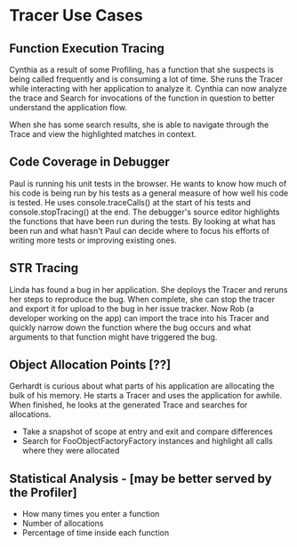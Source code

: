 # Tracer Use Cases

## Function Execution Tracing

Cynthia as a result of some Profiling, has a function that she suspects is being called frequently and is consuming a lot of time. She runs the Tracer while interacting with her application to analyze it. Cynthia can now analyze the trace and Search for invocations of the function in question to better understand the application flow.

When she has some search results, she is able to navigate through the Trace and view the highlighted matches in context.

## Code Coverage in Debugger

Paul is running his unit tests in the browser. He wants to know how much of his code is being run by his tests as a general measure of how well his code is tested. He uses console.traceCalls() at the start of his tests and console.stopTracing() at the end. The debugger's source editor highlights the functions that have been run during the tests. By looking at what has been run and what hasn't Paul can decide where to focus his efforts of writing more tests or improving existing ones.

## STR Tracing

Linda has found a bug in her application. She deploys the Tracer and reruns her steps to reproduce the bug. When complete, she can stop the tracer and export it for upload to the bug in her issue tracker. Now Rob (a developer working on the app) can import the trace into his Tracer and quickly narrow down the function where the bug occurs and what arguments to that function might have triggered the bug.

## Object Allocation Points [??]

Gerhardt  is curious about what parts of his application are allocating the bulk of his memory. He starts a Tracer and uses the application for awhile. When finished, he looks at the generated Trace and searches for  allocations.

* Take a snapshot of scope at entry and exit and compare differences
* Search for FooObjectFactoryFactory instances and highlight all calls where they were allocated

## Statistical Analysis - [may be better served by the Profiler]

* How many times you enter a function
* Number of allocations
* Percentage of time inside each function
